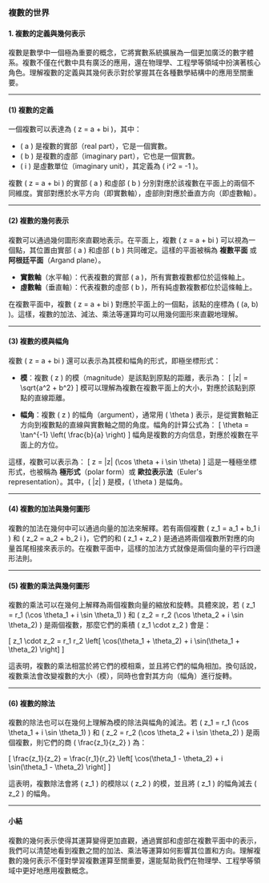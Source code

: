 ### **複數的世界**

#### **1. 複數的定義與幾何表示**

複數是數學中一個極為重要的概念，它將實數系統擴展為一個更加廣泛的數字體系。複數不僅在代數中具有廣泛的應用，還在物理學、工程學等領域中扮演著核心角色。理解複數的定義與其幾何表示對於掌握其在各種數學結構中的應用至關重要。

---

#### **(1) 複數的定義**

一個複數可以表達為 \( z = a + bi \)，其中：

- \( a \) 是複數的實部（real part），它是一個實數。
- \( b \) 是複數的虛部（imaginary part），它也是一個實數。
- \( i \) 是虛數單位（imaginary unit），其定義為 \( i^2 = -1 \)。

複數 \( z = a + bi \) 的實部 \( a \) 和虛部 \( b \) 分別對應於該複數在平面上的兩個不同維度。實部對應於水平方向（即實數軸），虛部則對應於垂直方向（即虛數軸）。

---

#### **(2) 複數的幾何表示**

複數可以通過幾何圖形來直觀地表示。在平面上，複數 \( z = a + bi \) 可以視為一個點，其位置由實部 \( a \) 和虛部 \( b \) 共同確定。這樣的平面被稱為 **複數平面** 或 **阿根廷平面**（Argand plane）。

- **實數軸**（水平軸）：代表複數的實部 \( a \)，所有實數複數都位於這條軸上。
- **虛數軸**（垂直軸）：代表複數的虛部 \( b \)，所有純虛數複數都位於這條軸上。

在複數平面中，複數 \( z = a + bi \) 對應於平面上的一個點，該點的座標為 \( (a, b) \)。這樣，複數的加法、減法、乘法等運算均可以用幾何圖形來直觀地理解。

---

#### **(3) 複數的模與幅角**

複數 \( z = a + bi \) 還可以表示為其模和幅角的形式，即極坐標形式：

- **模**：複數 \( z \) 的模（magnitude）是該點到原點的距離，表示為：
  \[
  |z| = \sqrt{a^2 + b^2}
  \]
  模可以理解為複數在複數平面上的大小，對應於該點到原點的直線距離。

- **幅角**：複數 \( z \) 的幅角（argument），通常用 \( \theta \) 表示，是從實數軸正方向到複數點的直線與實數軸之間的角度。幅角的計算公式為：
  \[
  \theta = \tan^{-1} \left( \frac{b}{a} \right)
  \]
  幅角是複數的方向信息，對應於複數在平面上的方位。

這樣，複數可以表示為：
\[
z = |z| (\cos \theta + i \sin \theta)
\]
這是一種極坐標形式，也被稱為 **極形式**（polar form）或 **歐拉表示法**（Euler's representation）。其中，\( |z| \) 是模，\( \theta \) 是幅角。

---

#### **(4) 複數的加法與幾何圖形**

複數的加法在幾何中可以通過向量的加法來解釋。若有兩個複數 \( z_1 = a_1 + b_1 i \) 和 \( z_2 = a_2 + b_2 i \)，它們的和 \( z_1 + z_2 \) 是通過將兩個複數所對應的向量首尾相接來表示的。在複數平面中，這樣的加法方式就像是兩個向量的平行四邊形法則。

---

#### **(5) 複數的乘法與幾何圖形**

複數的乘法可以在幾何上解釋為兩個複數向量的縮放和旋轉。具體來說，若 \( z_1 = r_1 (\cos \theta_1 + i \sin \theta_1) \) 和 \( z_2 = r_2 (\cos \theta_2 + i \sin \theta_2) \) 是兩個複數，那麼它們的乘積 \( z_1 \cdot z_2 \) 會是：

\[
z_1 \cdot z_2 = r_1 r_2 \left[ \cos(\theta_1 + \theta_2) + i \sin(\theta_1 + \theta_2) \right]
\]

這表明，複數的乘法相當於將它們的模相乘，並且將它們的幅角相加。換句話說，複數乘法會改變複數的大小（模），同時也會對其方向（幅角）進行旋轉。

---

#### **(6) 複數的除法**

複數的除法也可以在幾何上理解為模的除法與幅角的減法。若 \( z_1 = r_1 (\cos \theta_1 + i \sin \theta_1) \) 和 \( z_2 = r_2 (\cos \theta_2 + i \sin \theta_2) \) 是兩個複數，則它們的商 \( \frac{z_1}{z_2} \) 為：

\[
\frac{z_1}{z_2} = \frac{r_1}{r_2} \left[ \cos(\theta_1 - \theta_2) + i \sin(\theta_1 - \theta_2) \right]
\]

這表明，複數除法會將 \( z_1 \) 的模除以 \( z_2 \) 的模，並且將 \( z_1 \) 的幅角減去 \( z_2 \) 的幅角。

---

#### **小結**

複數的幾何表示使得其運算變得更加直觀，通過實部和虛部在複數平面中的表示，我們可以清楚地看到複數之間的加法、乘法等運算如何影響其位置和方向。理解複數的幾何表示不僅對學習複數運算至關重要，還能幫助我們在物理學、工程學等領域中更好地應用複數概念。